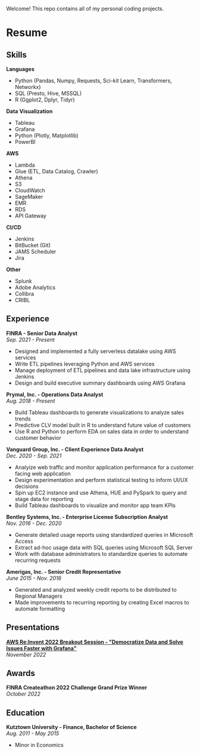 Welcome! This repo contains all of my personal coding projects.

# Resume

## Skills

**Languages**
* Python (Pandas, Numpy, Requests, Sci-kit Learn, Transformers, Networkx)
* SQL (Presto, Hive, MSSQL)
* R (Ggplot2, Dplyr, Tidyr)

**Data** **Visualization**
* Tableau
* Grafana
* Python (Plotly, Matplotlib)
* PowerBI  

**AWS**
* Lambda
* Glue (ETL, Data Catalog, Crawler)
* Athena
* S3
* CloudWatch
* SageMaker
* EMR
* RDS
* API Gateway  

**CI/CD**
* Jenkins
* BitBucket (Git)
* JAMS Scheduler
* Jira  

**Other**
* Splunk
* Adobe Analytics
* Collibra
* CRIBL  


## Experience

**FINRA - Senior Data Analyst**  
*Sep. 2021 - Present*  
* Designed and implemented a fully serverless datalake using AWS services
* Write ETL pipelines leveraging Python and AWS services
* Manage deployment of ETL pipelines and data lake infrastructure using Jenkins
* Design and build executive summary dashboards using AWS Grafana  

**Prymal, Inc. - Operations Data Analyst**  
*Aug. 2018 - Present*  
* Build Tableau dashboards to generate visualizations to analyze sales trends
* Predictive CLV model built in R to understand future value of customers
* Use R and Python to perform EDA on sales data in order to understand customer behavior  
 
**Vanguard Group, Inc. - Client Experience Data Analyst**  
*Dec. 2020 - Sep. 2021*  
* Analyize web traffic and monitor application performance for a customer facing web application
* Design experimentation and perform statistical testing to inform UI/UX decisions
* Spin up EC2 instance and use Athena, HUE and PySpark to query and stage data for reporting
* Build Tableau dashboards to visualize and monitor app team KPIs  

**Bentley Systems, Inc. - Enterprise License Subscription Analyst**  
*Nov. 2016 - Dec. 2020*  
* Generate detailed usage reports using standardized queries in Microsoft Access								
* Extract ad-hoc usage data with SQL queries using Microsoft SQL Server								
* Work with database administrators to standardize queries to automate recurring requests	 	
		  	
**Amerigas, Inc. - Senior Credit Representative**    
*June 2015 - Nov. 2016*  		
* Generated and analyzed weekly credit reports to be distributed to Regional Managers
* Made improvements to recurring reporting by creating Excel macros to automate formatting  

## Presentations
[**AWS Re:Invent 2022 Breakout Session - "Democratize Data and Solve Issues Faster with Grafana"**](https://lnkd.in/ezCPEaHC)  
*November 2022*  

## Awards 
**FINRA Createathon 2022 Challenge Grand Prize Winner**  
*October 2022*  


## Education
**Kutztown University - Finance, Bachelor of Science**  
*Aug. 2011 - May 2015*  
* Minor in Economics


